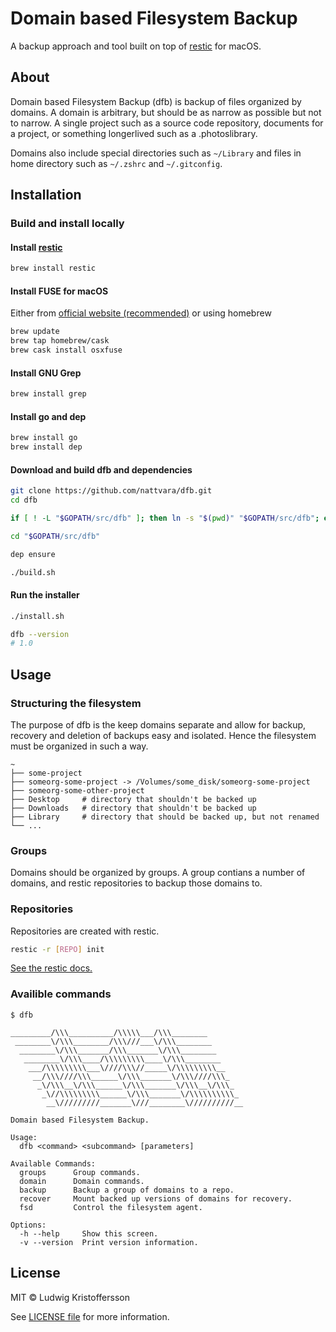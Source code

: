 # Domain based Filesystem Backup

A backup approach and tool built on top of [restic](https://github.com/restic/restic) for macOS.

## About

Domain based Filesystem Backup (dfb) is backup of files organized by domains. A domain is arbitrary, but should be as narrow as possible but not to narrow. A single project such as a source code repository, documents for a project, or something longerlived such as a .photoslibrary.

Domains also include special directories such as `~/Library` and files in home directory such as `~/.zshrc` and `~/.gitconfig`.

## Installation

### Build and install locally

#### Install [restic](https://github.com/restic/restic)

```bash
brew install restic
```

#### Install FUSE for macOS

Either from [official website (recommended)](https://github.com/osxfuse/osxfuse) or using homebrew

```bash
brew update
brew tap homebrew/cask
brew cask install osxfuse
```

#### Install GNU Grep

```bash
brew install grep
```

#### Install go and dep

```bash
brew install go
brew install dep
```

#### Download and build dfb and dependencies

```bash
git clone https://github.com/nattvara/dfb.git
cd dfb

if [ ! -L "$GOPATH/src/dfb" ]; then ln -s "$(pwd)" "$GOPATH/src/dfb"; else echo "already exists"; fi

cd "$GOPATH/src/dfb"

dep ensure

./build.sh
```

#### Run the installer

```bash
./install.sh

dfb --version
# 1.0
```

## Usage

### Structuring the filesystem

The purpose of dfb is the keep domains separate and allow for backup, recovery and deletion of backups easy and isolated. Hence the filesystem must be organized in such a way.

```console
~
├── some-project
├── someorg-some-project -> /Volumes/some_disk/someorg-some-project
├── someorg-some-other-project
├── Desktop     # directory that shouldn't be backed up
├── Downloads   # directory that shouldn't be backed up
├── Library     # directory that should be backed up, but not renamed
└── ...
```

### Groups

Domains should be organized by groups. A group contians a number of domains, and restic repositories to backup those domains to.

### Repositories

Repositories are created with restic.

```bash
restic -r [REPO] init
```

[See the restic docs.](https://restic.readthedocs.io/)

### Availible commands

```console
$ dfb

_________/\\\__________/\\\\\___/\\\________
 ________\/\\\________/\\\///___\/\\\________
  ________\/\\\_______/\\\_______\/\\\________
   ________\/\\\____/\\\\\\\\\____\/\\\________
    ___/\\\\\\\\\___\////\\\//_____\/\\\\\\\\\__
     __/\\\////\\\______\/\\\_______\/\\\////\\\_
      _\/\\\__\/\\\______\/\\\_______\/\\\__\/\\\_
       _\//\\\\\\\\\______\/\\\_______\/\\\\\\\\\\_
        __\/////////_______\///________\//////////__

Domain based Filesystem Backup.

Usage:
  dfb <command> <subcommand> [parameters]

Available Commands:
  groups      Group commands.
  domain      Domain commands.
  backup      Backup a group of domains to a repo.
  recover     Mount backed up versions of domains for recovery.
  fsd         Control the filesystem agent.

Options:
  -h --help     Show this screen.
  -v --version  Print version information.
```

## License

MIT © Ludwig Kristoffersson

See [LICENSE file](LICENSE) for more information.
